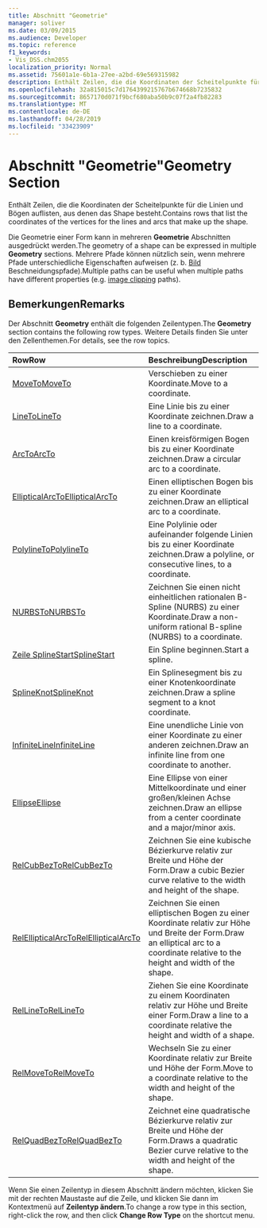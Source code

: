 ```yaml
---
title: Abschnitt "Geometrie"
manager: soliver
ms.date: 03/09/2015
ms.audience: Developer
ms.topic: reference
f1_keywords:
- Vis_DSS.chm2055
localization_priority: Normal
ms.assetid: 75601a1e-6b1a-27ee-a2bd-69e569315982
description: Enthält Zeilen, die die Koordinaten der Scheitelpunkte für die Linien und Bögen auflisten, aus denen das Shape besteht.
ms.openlocfilehash: 32a815015c7d1764399215767b674668b7235832
ms.sourcegitcommit: 8657170d071f9bcf680aba50b9c07f2a4fb82283
ms.translationtype: MT
ms.contentlocale: de-DE
ms.lasthandoff: 04/28/2019
ms.locfileid: "33423909"
---
```

# <a name="geometry-section"></a><span data-ttu-id="086f0-103">Abschnitt "Geometrie"</span><span class="sxs-lookup"><span data-stu-id="086f0-103">Geometry Section</span></span>

<span data-ttu-id="086f0-104">Enthält Zeilen, die die Koordinaten der Scheitelpunkte für die Linien und Bögen auflisten, aus denen das Shape besteht.</span><span class="sxs-lookup"><span data-stu-id="086f0-104">Contains rows that list the coordinates of the vertices for the lines and arcs that make up the shape.</span></span> 
  
<span data-ttu-id="086f0-105">Die Geometrie einer Form kann in mehreren **Geometrie** Abschnitten ausgedrückt werden.</span><span class="sxs-lookup"><span data-stu-id="086f0-105">The geometry of a shape can be expressed in multiple **Geometry** sections.</span></span> <span data-ttu-id="086f0-106">Mehrere Pfade können nützlich sein, wenn mehrere Pfade unterschiedliche Eigenschaften aufweisen (z. b. [Bild](clippingpath-cell-foreign-image-info-section.md) Beschneidungspfade).</span><span class="sxs-lookup"><span data-stu-id="086f0-106">Multiple paths can be useful when multiple paths have different properties (e.g. [image clipping](clippingpath-cell-foreign-image-info-section.md) paths).</span></span> 
  
## <a name="remarks"></a><span data-ttu-id="086f0-107">Bemerkungen</span><span class="sxs-lookup"><span data-stu-id="086f0-107">Remarks</span></span>

<span data-ttu-id="086f0-108">Der Abschnitt **Geometry** enthält die folgenden Zeilentypen.</span><span class="sxs-lookup"><span data-stu-id="086f0-108">The **Geometry** section contains the following row types.</span></span> <span data-ttu-id="086f0-109">Weitere Details finden Sie unter den Zellenthemen.</span><span class="sxs-lookup"><span data-stu-id="086f0-109">For details, see the row topics.</span></span> 
  
|<span data-ttu-id="086f0-110">**Row**</span><span class="sxs-lookup"><span data-stu-id="086f0-110">**Row**</span></span>|<span data-ttu-id="086f0-111">**Beschreibung**</span><span class="sxs-lookup"><span data-stu-id="086f0-111">**Description**</span></span>|
|:-----|:-----|
|[<span data-ttu-id="086f0-112">MoveTo</span><span class="sxs-lookup"><span data-stu-id="086f0-112">MoveTo</span></span>](moveto-row-geometry-section.md) <br/> |<span data-ttu-id="086f0-113">Verschieben zu einer Koordinate.</span><span class="sxs-lookup"><span data-stu-id="086f0-113">Move to a coordinate.</span></span>  <br/> |
|[<span data-ttu-id="086f0-114">LineTo</span><span class="sxs-lookup"><span data-stu-id="086f0-114">LineTo</span></span>](lineto-row-geometry-section.md) <br/> |<span data-ttu-id="086f0-115">Eine Linie bis zu einer Koordinate zeichnen.</span><span class="sxs-lookup"><span data-stu-id="086f0-115">Draw a line to a coordinate.</span></span>  <br/> |
|[<span data-ttu-id="086f0-116">ArcTo</span><span class="sxs-lookup"><span data-stu-id="086f0-116">ArcTo</span></span>](arcto-row-geometry-section.md) <br/> |<span data-ttu-id="086f0-117">Einen kreisförmigen Bogen bis zu einer Koordinate zeichnen.</span><span class="sxs-lookup"><span data-stu-id="086f0-117">Draw a circular arc to a coordinate.</span></span>  <br/> |
|[<span data-ttu-id="086f0-118">EllipticalArcTo</span><span class="sxs-lookup"><span data-stu-id="086f0-118">EllipticalArcTo</span></span>](ellipticalarcto-row-geometry-section.md) <br/> |<span data-ttu-id="086f0-119">Einen elliptischen Bogen bis zu einer Koordinate zeichnen.</span><span class="sxs-lookup"><span data-stu-id="086f0-119">Draw an elliptical arc to a coordinate.</span></span>  <br/> |
|[<span data-ttu-id="086f0-120">PolylineTo</span><span class="sxs-lookup"><span data-stu-id="086f0-120">PolylineTo</span></span>](polylineto-row-geometry-section.md) <br/> |<span data-ttu-id="086f0-121">Eine Polylinie oder aufeinander folgende Linien bis zu einer Koordinate zeichnen.</span><span class="sxs-lookup"><span data-stu-id="086f0-121">Draw a polyline, or consecutive lines, to a coordinate.</span></span>  <br/> |
|[<span data-ttu-id="086f0-122">NURBSTo</span><span class="sxs-lookup"><span data-stu-id="086f0-122">NURBSTo</span></span>](nurbsto-row-geometry-section.md) <br/> |<span data-ttu-id="086f0-123">Zeichnen Sie einen nicht einheitlichen rationalen B-Spline (NURBS) zu einer Koordinate.</span><span class="sxs-lookup"><span data-stu-id="086f0-123">Draw a non-uniform rational B-spline (NURBS) to a coordinate.</span></span>  <br/> |
|[<span data-ttu-id="086f0-124">Zeile SplineStart</span><span class="sxs-lookup"><span data-stu-id="086f0-124">SplineStart</span></span>](splinestart-row-geometry-section.md) <br/> |<span data-ttu-id="086f0-125">Ein Spline beginnen.</span><span class="sxs-lookup"><span data-stu-id="086f0-125">Start a spline.</span></span>  <br/> |
|[<span data-ttu-id="086f0-126">SplineKnot</span><span class="sxs-lookup"><span data-stu-id="086f0-126">SplineKnot</span></span>](splineknot-row-geometry-section.md) <br/> |<span data-ttu-id="086f0-127">Ein Splinesegment bis zu einer Knotenkoordinate zeichnen.</span><span class="sxs-lookup"><span data-stu-id="086f0-127">Draw a spline segment to a knot coordinate.</span></span>  <br/> |
|[<span data-ttu-id="086f0-128">InfiniteLine</span><span class="sxs-lookup"><span data-stu-id="086f0-128">InfiniteLine</span></span>](infiniteline-row-geometry-section.md) <br/> |<span data-ttu-id="086f0-129">Eine unendliche Linie von einer Koordinate zu einer anderen zeichnen.</span><span class="sxs-lookup"><span data-stu-id="086f0-129">Draw an infinite line from one coordinate to another.</span></span>  <br/> |
|[<span data-ttu-id="086f0-130">Ellipse</span><span class="sxs-lookup"><span data-stu-id="086f0-130">Ellipse</span></span>](ellipse-row-geometry-section.md) <br/> |<span data-ttu-id="086f0-131">Eine Ellipse von einer Mittelkoordinate und einer großen/kleinen Achse zeichnen.</span><span class="sxs-lookup"><span data-stu-id="086f0-131">Draw an ellipse from a center coordinate and a major/minor axis.</span></span>  <br/> |
|[<span data-ttu-id="086f0-132">RelCubBezTo</span><span class="sxs-lookup"><span data-stu-id="086f0-132">RelCubBezTo</span></span>](relcubbezto-row-geometry-section.md) <br/> |<span data-ttu-id="086f0-133">Zeichnen Sie eine kubische Bézierkurve relativ zur Breite und Höhe der Form.</span><span class="sxs-lookup"><span data-stu-id="086f0-133">Draw a cubic Bezier curve relative to the width and height of the shape.</span></span>  <br/> |
|[<span data-ttu-id="086f0-134">RelEllipticalArcTo</span><span class="sxs-lookup"><span data-stu-id="086f0-134">RelEllipticalArcTo</span></span>](relellipticalarcto-row-geometry-section.md) <br/> |<span data-ttu-id="086f0-135">Zeichnen Sie einen elliptischen Bogen zu einer Koordinate relativ zur Höhe und Breite der Form.</span><span class="sxs-lookup"><span data-stu-id="086f0-135">Draw an elliptical arc to a coordinate relative to the height and width of the shape.</span></span>  <br/> |
|[<span data-ttu-id="086f0-136">RelLineTo</span><span class="sxs-lookup"><span data-stu-id="086f0-136">RelLineTo</span></span>](rellineto-row-geometry-section.md) <br/> |<span data-ttu-id="086f0-137">Ziehen Sie eine Koordinate zu einem Koordinaten relativ zur Höhe und Breite einer Form.</span><span class="sxs-lookup"><span data-stu-id="086f0-137">Draw a line to a coordinate relative the height and width of a shape.</span></span>  <br/> |
|[<span data-ttu-id="086f0-138">RelMoveTo</span><span class="sxs-lookup"><span data-stu-id="086f0-138">RelMoveTo</span></span>](relmoveto-row-geometry-section.md) <br/> |<span data-ttu-id="086f0-139">Wechseln Sie zu einer Koordinate relativ zur Breite und Höhe der Form.</span><span class="sxs-lookup"><span data-stu-id="086f0-139">Move to a coordinate relative to the width and height of the shape.</span></span>  <br/> |
|[<span data-ttu-id="086f0-140">RelQuadBezTo</span><span class="sxs-lookup"><span data-stu-id="086f0-140">RelQuadBezTo</span></span>](relquadbezto-row-geometry-section.md) <br/> |<span data-ttu-id="086f0-141">Zeichnet eine quadratische Bézierkurve relativ zur Breite und Höhe der Form.</span><span class="sxs-lookup"><span data-stu-id="086f0-141">Draws a quadratic Bezier curve relative to the width and height of the shape.</span></span>  <br/> |
   
<span data-ttu-id="086f0-142">Wenn Sie einen Zeilentyp in diesem Abschnitt ändern möchten, klicken Sie mit der rechten Maustaste auf die Zeile, und klicken Sie dann im Kontextmenü auf **Zeilentyp ändern**.</span><span class="sxs-lookup"><span data-stu-id="086f0-142">To change a row type in this section, right-click the row, and then click **Change Row Type** on the shortcut menu.</span></span> 
  

